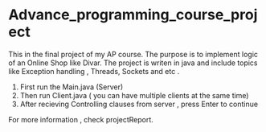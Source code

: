 # Advance_programming_course_project
This in the final project of my AP course. The purpose is to implement logic of an Online Shop like Divar.
The project is writen in java and include topics like Exception handling , Threads, Sockets and etc . 

1) First run the Main.java (Server)
2) Then run Client.java ( you can have multiple clients at the same time)
3) After recieving Controlling clauses from server , press Enter to continue

For more information , check projectReport.
